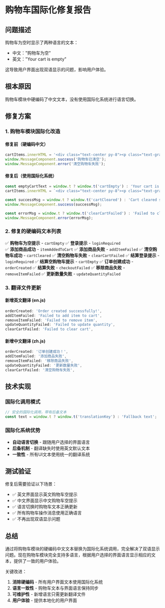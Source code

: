 # 购物车国际化修复报告

## 问题描述
购物车为空时显示了两种语言的文本：
- 中文："购物车为空"
- 英文："Your cart is empty"

这导致用户界面出现双语显示的问题，影响用户体验。

## 根本原因
购物车模块中硬编码了中文文本，没有使用国际化系统进行语言切换。

## 修复方案

### 1. 购物车模块国际化改造

#### 修复前（硬编码中文）
```javascript
cartItems.innerHTML = '<div class="text-center py-8"><p class="text-gray-500">购物车为空</p></div>';
window.MessageComponent.success('购物车已清空');
window.MessageComponent.error('清空购物车失败');
```

#### 修复后（使用国际化系统）
```javascript
const emptyCartText = window.t ? window.t('cartEmpty') : 'Your cart is empty';
cartItems.innerHTML = `<div class="text-center py-8"><p class="text-gray-500">${emptyCartText}</p></div>`;

const successMsg = window.t ? window.t('cartCleared') : 'Cart cleared successfully';
window.MessageComponent.success(successMsg);

const errorMsg = window.t ? window.t('clearCartFailed') : 'Failed to clear cart';
window.MessageComponent.error(errorMsg);
```

### 2. 修复的硬编码文本列表

✅ **购物车为空提示** - `cartEmpty`
✅ **登录提示** - `loginRequired`  
✅ **添加商品成功** - `itemAddedToCart`
✅ **添加商品失败** - `addItemFailed`
✅ **清空购物车成功** - `cartCleared`
✅ **清空购物车失败** - `clearCartFailed`
✅ **结算登录提示** - `loginRequired`
✅ **结算空购物车提示** - `cartEmpty`
✅ **订单创建成功** - `orderCreated`
✅ **结算失败** - `checkoutFailed`
✅ **移除商品失败** - `removeItemFailed`
✅ **更新数量失败** - `updateQuantityFailed`

### 3. 翻译文件更新

#### 新增英文翻译 (en.js)
```javascript
orderCreated: 'Order created successfully!',
addItemFailed: 'Failed to add item to cart',
removeItemFailed: 'Failed to remove item',
updateQuantityFailed: 'Failed to update quantity',
clearCartFailed: 'Failed to clear cart',
```

#### 新增中文翻译 (zh.js)
```javascript
orderCreated: '订单创建成功！',
addItemFailed: '添加商品失败',
removeItemFailed: '移除商品失败',
updateQuantityFailed: '更新数量失败',
clearCartFailed: '清空购物车失败',
```

## 技术实现

### 国际化调用模式
```javascript
// 安全的国际化调用，带有后备文本
const text = window.t ? window.t('translationKey') : 'Fallback text';
```

### 国际化系统优势
- **自动语言切换** - 跟随用户选择的界面语言
- **后备机制** - 翻译缺失时使用英文默认文本
- **一致性** - 所有UI文本使用统一的翻译系统

## 测试验证

修复后需要验证以下场景：
- ✅ 英文界面显示英文购物车空提示
- ✅ 中文界面显示中文购物车空提示  
- ✅ 语言切换时购物车文本正确更新
- ✅ 所有购物车操作消息使用正确语言
- ✅ 不再出现双语显示问题

## 总结

通过将购物车模块的硬编码中文文本替换为国际化系统调用，完全解决了双语显示问题。现在购物车模块完全支持多语言，根据用户选择的界面语言显示相应的文本，提供了一致的用户体验。

关键改进：
1. **消除硬编码** - 所有用户界面文本使用国际化系统
2. **语言一致性** - 购物车文本与界面语言保持同步
3. **可维护性** - 新增语言只需更新翻译文件
4. **用户体验** - 提供本地化的用户界面